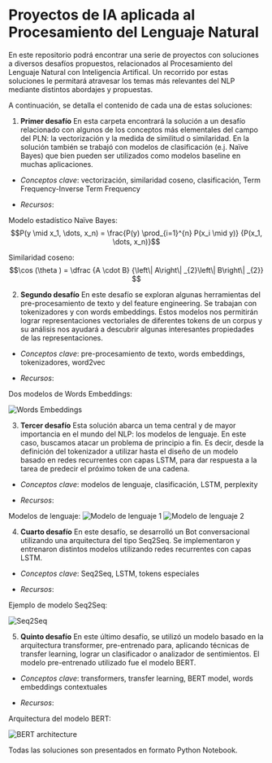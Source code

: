 # Proyectos de IA aplicada al Procesamiento del Lenguaje Natural

En este repositorio podrá encontrar una serie de proyectos con soluciones a diversos desafíos propuestos, relacionados al Procesamiento del Lenguaje Natural con Inteligencia Artifical. Un recorrido por estas soluciones le permitará atravesar los temas más relevantes del NLP mediante distintos abordajes y propuestas.

A continuación, se detalla el contenido de cada una de estas soluciones:

1. **Primer desafío**
En esta carpeta encontrará la solución a un desafío relacionado con algunos de los conceptos más elementales del campo del PLN: la vectorización y la medida de similitud o similaridad. En la solución también se trabajó con modelos de clasificación (e.j. Naïve Bayes) que bien pueden ser utilizados como modelos baseline en muchas aplicaciones.

* *Conceptos clave*: vectorización, similaridad coseno, clasificación, Term Frequency-Inverse Term Frequency

* *Recursos*:

Modelo estadístico Naïve Bayes: 
$$P(y \mid x_1, \dots, x_n) = \frac{P(y) \prod_{i=1}^{n} P(x_i \mid y)}
                                 {P(x_1, \dots, x_n)}$$

Similaridad coseno:
$$\cos (\theta ) =   \dfrac {A \cdot B} {\left\| A\right\| _{2}\left\| B\right\| _{2}} $$


2. **Segundo desafío**
En este desafío se exploran algunas herramientas del pre-procesamiento de texto y del feature engineering. Se trabajan con tokenizadores y con words embeddings. Estos modelos nos permitirán lograr representaciones vectoriales de diferentes tokens de un corpus y su análisis nos ayudará a descubrir algunas interesantes propiedades de las representaciones.

* *Conceptos clave*: pre-procesamiento de texto, words embeddings, tokenizadores, word2vec

* *Recursos*:

Dos modelos de Words Embeddings:

![Words Embeddings](https://swimm.io/wp-content/webp-express/webp-images/uploads/2023/11/word2vec--1024x559.png.webp)

3. **Tercer desafío**
Esta solución abarca un tema central y de mayor importancia en el mundo del NLP: los modelos de lenguaje. En este caso, buscamos atacar un problema de principio a fin. Es decir, desde la definición del tokenizador a utilizar hasta el diseño de un modelo basado en redes recurrentes con capas LSTM, para dar respuesta a la tarea de predecir el próximo token de una cadena.

* *Conceptos clave*: modelos de lenguaje, clasificación, LSTM, perplexity

* *Recursos*:

Modelos de lenguaje: 
![Modelo de lenguaje 1](https://thegradient.pub/content/images/2019/10/Screenshot-from-2019-10-08-15-56-38-2.png)
![Modelo de lenguaje 2](https://thegradient.pub/content/images/2019/10/lm-1.png)

4. **Cuarto desafío**
En este desafío, se desarrolló un Bot conversacional utilizando una arquitectura del tipo Seq2Seq. Se implementaron y entrenaron distintos modelos utilizando redes recurrentes con capas LSTM.

* *Conceptos clave*: Seq2Seq, LSTM, tokens especiales

* *Recursos*:

Ejemplo de modelo Seq2Seq:

![Seq2Seq](https://pytorch.org/tutorials/_images/seq2seq.png)

5. **Quinto desafío**
En este último desafío, se utilizó un modelo basado en la arquitectura transformer, pre-entrenado para, aplicando técnicas de transfer learning, lograr un clasificador o analizador de sentimientos. El modelo pre-entrenado utilizado fue el modelo BERT.

* *Conceptos clave*: transformers, transfer learning, BERT model, words embeddings contextuales

* *Recursos*:

Arquitectura del modelo BERT:

![BERT architecture](https://miro.medium.com/v2/resize:fit:786/format:webp/0*ViwaI3Vvbnd-CJSQ.png)

Todas las soluciones son presentados en formato Python Notebook.